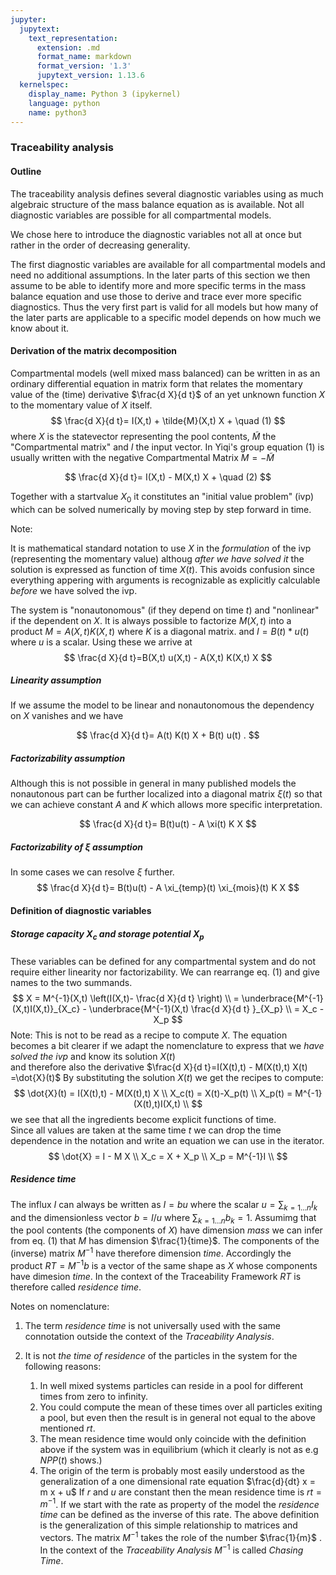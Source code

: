 ```yaml
---
jupyter:
  jupytext:
    text_representation:
      extension: .md
      format_name: markdown
      format_version: '1.3'
      jupytext_version: 1.13.6
  kernelspec:
    display_name: Python 3 (ipykernel)
    language: python
    name: python3
---
```


<!-- #region -->
### Traceability analysis  

#### Outline
The traceability analysis defines several diagnostic variables using as much algebraic structure of the mass balance equation as is available.
Not all diagnostic variables are possible for all compartmental models. 

We chose here to introduce the diagnostic variables not all at once but rather in the order of decreasing generality.

The first diagnostic variables are available for all compartmental models and need no additional assumptions. 
In the later parts of this section we then assume to be able to identify more and more specific terms in the mass balance equation and use those to derive and trace ever more specific diagnostics.
Thus the very first part is valid for all models but how many of the later parts are applicable to a specific model  depends on how much we know about it.  


#### Derivation of the matrix decomposition 
Compartmental models (well mixed mass balanced) can be written in as an ordinary differential equation in matrix form that relates the momentary value of the (time) derivative $\frac{d X}{d t}$ of an yet unknown function $X$ to the momentary value of $X$ itself.   
$$
\frac{d X}{d t}= I(X,t) + \tilde{M}(X,t) X +  \quad (1)   
$$ 
where $X$ is the statevector representing the pool contents, $\tilde{M}$ the "Compartmental matrix" and $I$ the input vector.
In Yiqi's group equation (1) is usually written with the negative Compartmental Matrix $M=-\tilde{M}$ 

$$
\frac{d X}{d t}= I(X,t) - M(X,t) X +  \quad (2)   
$$ 

Together with a startvalue $X_0$ it constitutes an "initial value problem" (ivp) which can be solved numerically by moving step by step forward in time.

Note: 

It is mathematical standard notation to use $X$ in the *formulation* of the ivp (representing the momentary value) althoug *after we have solved it* the solution is expressed as function of time $X(t)$. This avoids confusion since everything appering with arguments is recognizable as explicitly calculable *before* we have solved the ivp.

The system is "nonautonomous" (if they depend on time $t$) and "nonlinear" if the dependent on $X$.
It is always possible to factorize $M(X,t)$ into a product $M=A(X,t) K(X,t)$ where $K$ is a  diagonal matrix.
and $I=B(t)*u(t)$ where $u$ is a scalar.
Using these we arrive at 
$$
\frac{d X}{d t}=B(X,t) u(X,t) - A(X,t) K(X,t) X   
$$

##### Linearity assumption
If we assume the model to be linear and nonautonomous the dependency on $X$ vanishes and we have

$$
\frac{d X}{d t}= A(t) K(t) X + B(t) u(t) . 
$$

##### Factorizability  assumption
Although this is not possible in general in many published models the nonautonous part  can be further localized into a diagonal matrix $\xi(t)$ so that we can achieve constant $A$ and $K$ which allows more specific interpretation.

$$
\frac{d X}{d t}= B(t)u(t) - A \xi(t) K X 
$$

##### Factorizability of $\xi$ assumption 
In some cases we can resolve $\xi$ further.
$$
\frac{d X}{d t}= B(t)u(t) - A \xi_{temp}(t) \xi_{mois}(t) K X  
$$

#### Definition of diagnostic variables

##### Storage capacity $X_c$ and storage potential $X_p$
These variables can be defined for any compartmental system and do not require either linearity nor factorizability. 
We can rearrange eq. $(1)$ and give names to the two summands. 
$$
X = M^{-1}(X,t) \left(I(X,t)- \frac{d X}{d t} \right) \\ 
  = \underbrace{M^{-1}(X,t)I(X,t)}_{X_c} - \underbrace{M^{-1}(X,t) \frac{d X}{d t} }_{X_p} \\
  = X_c - X_p
$$
Note:
This is not to be read as a recipe to compute $X$.
The equation becomes a bit clearer if we adapt the nomenclature to express that we *have solved the ivp* and know its solution $X(t)$  
and therefore also  the derivative $\frac{d X}{d t}=I(X(t),t) - M(X(t),t) X(t) =\dot{X}(t)$ 
By substituting the solution $X(t)$ we get the recipes to compute:
$$
\dot{X}(t) = I(X(t),t) - M(X(t),t) X \\
X_c(t) = X(t)-X_p(t) \\ 
X_p(t) = M^{-1}(X(t),t)I(X,t) \\ 
$$
we see that all the ingredients become explicit functions of time.   
Since all values are taken at the same time $t$ we can drop the time dependence
in the notation and write an equation we can use in the iterator.
$$
\dot{X} = I - M X \\
X_c = X + X_p \\ 
X_p = M^{-1}I  \\ 
$$

##### Residence time
The influx $I$ can always be written as $I=b u$ where the scalar $u=\sum_{k=1\dots n} I_k$  and the dimensionless vector $b=I/u$ where $\sum_{k=1\dots n} b_k =1$.
Assumimg that the pool contents (the components of $X$)  have dimension $mass$ we can infer from eq. (1) that $M$ has dimension $\frac{1}{time}$.
The components of the (inverse) matrix $M^{-1}$ have therefore dimension $time$. Accordingly the product $RT= M^{-1} b$ is a vector of the same shape as $X$  whose components have dimesion $time$.
In the context of the Traceability Framework $RT$ is therefore called *residence time*.

Notes on nomenclature: 
1. The term *residence time* is not universally used with the same connotation outside the context of the *Traceability Analysis*.

1. It is not *the time of residence* of the particles in the system for the following reasons:
    1. In well mixed systems particles can reside in a pool for different times from zero to infinity.
    1. You could compute the mean of these times over all particles exiting a pool, but even then the result is in general not equal to the above mentioned $rt$.
    1. The mean residence time would only coincide with the definition above if the system was in equilibrium (which it clearly is not as e.g $NPP(t)$ shows.)
    1. The origin of the term is probably most easily understood as the generalization of a one dimensional rate equation $\frac{d}{dt} x = m x + u$ 
       If $r$ and $u$ are constant then the mean residence time is $rt= m^{-1}$. If we start with the rate as property of the model the *residence time* 
       can be defined as the inverse of this rate. The above definition is the generalization of this simple relationship to matrices and vectors.
       The matrix $M^{-1}$ takes the role of the number $\frac{1}{m}$ . In the context of the *Traceability Analysis* $M^{-1}$ is called *Chasing Time*. 

<!-- #endregion -->

```python

```

